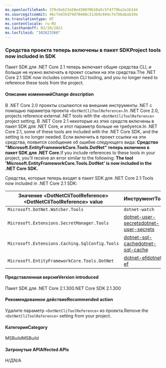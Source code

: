 ```yaml
---
ms.openlocfilehash: 370c6eb23a50ed388f0b10a5c5f4779ba2a1b144
ms.sourcegitcommit: 46cfed35d79d70e08c313b9c664c7e76babab39e
ms.translationtype: HT
ms.contentlocale: ru-RU
ms.lasthandoff: 03/10/2021
ms.locfileid: "102623368"
---
```

### <a name="project-tools-now-included-in-sdk"></a><span data-ttu-id="2fdad-101">Средства проекта теперь включены в пакет SDK</span><span class="sxs-lookup"><span data-stu-id="2fdad-101">Project tools now included in SDK</span></span>

<span data-ttu-id="2fdad-102">Пакет SDK для .NET Core 2.1 теперь включает общие средства CLI, и больше не нужно включать в проект ссылки на эти средства.</span><span class="sxs-lookup"><span data-stu-id="2fdad-102">The .NET Core 2.1 SDK now includes common CLI tooling, and you no longer need to reference these tools from the project.</span></span>

#### <a name="change-description"></a><span data-ttu-id="2fdad-103">Описание изменений</span><span class="sxs-lookup"><span data-stu-id="2fdad-103">Change description</span></span>

<span data-ttu-id="2fdad-104">В .NET Core 2.0 проекты ссылаются на внешние инструменты .NET с помощью параметра проекта `<DotNetCliToolReference>`.</span><span class="sxs-lookup"><span data-stu-id="2fdad-104">In .NET Core 2.0, projects reference external .NET tools with the `<DotNetCliToolReference>` project setting.</span></span> <span data-ttu-id="2fdad-105">В .NET Core 2.1 некоторые из этих средств включены в пакет SDK для .NET Core, и этот параметр больше не требуется.</span><span class="sxs-lookup"><span data-stu-id="2fdad-105">In .NET Core 2.1, some of these tools are included with the .NET Core SDK, and the setting is no longer needed.</span></span> <span data-ttu-id="2fdad-106">Если включить в проект ссылки на эти средства, появится сообщение об ошибке следующего вида: **Средство "Microsoft.EntityFrameworkCore.Tools.DotNet" теперь включено в пакет SDK для .NET Core.**</span><span class="sxs-lookup"><span data-stu-id="2fdad-106">If you include references to these tools in your project, you'll receive an error similar to the following: **The tool 'Microsoft.EntityFrameworkCore.Tools.DotNet' is now included in the .NET Core SDK.**</span></span>

<span data-ttu-id="2fdad-107">Средства, которые теперь входят в пакет SDK для .NET Core 2.1:</span><span class="sxs-lookup"><span data-stu-id="2fdad-107">Tools now included in .NET Core 2.1 SDK:</span></span>

| <span data-ttu-id="2fdad-108">Значение \<DotNetCliToolReference></span><span class="sxs-lookup"><span data-stu-id="2fdad-108">\<DotNetCliToolReference> value</span></span>                   | <span data-ttu-id="2fdad-109">Инструмент</span><span class="sxs-lookup"><span data-stu-id="2fdad-109">Tool</span></span>                                                                                                            |
|------------------------------------------------|-----------------------------------------------------------------------------------------------------------------|
| `Microsoft.DotNet.Watcher.Tools`               | `dotnet-watch`               |
| `Microsoft.Extensions.SecretManager.Tools`     | [<span data-ttu-id="2fdad-110">dotnet-user-secrets</span><span class="sxs-lookup"><span data-stu-id="2fdad-110">dotnet-user-secrets</span></span>](https://github.com/dotnet/aspnetcore/blob/master/src/Tools/dotnet-user-secrets/README.md) |
| `Microsoft.Extensions.Caching.SqlConfig.Tools` | [<span data-ttu-id="2fdad-111">dotnet-sql-cache</span><span class="sxs-lookup"><span data-stu-id="2fdad-111">dotnet-sql-cache</span></span>](https://github.com/dotnet/aspnetcore/blob/master/src/Tools/dotnet-sql-cache/README.md)       |
| `Microsoft.EntityFrameworkCore.Tools.DotNet`   | [<span data-ttu-id="2fdad-112">dotnet-ef</span><span class="sxs-lookup"><span data-stu-id="2fdad-112">dotnet-ef</span></span>](/ef/core/miscellaneous/cli/dotnet)                                                                  |

#### <a name="version-introduced"></a><span data-ttu-id="2fdad-113">Представленная версия</span><span class="sxs-lookup"><span data-stu-id="2fdad-113">Version introduced</span></span>

<span data-ttu-id="2fdad-114">Пакет SDK для .NET Core 2.1.300</span><span class="sxs-lookup"><span data-stu-id="2fdad-114">.NET Core SDK 2.1.300</span></span>

#### <a name="recommended-action"></a><span data-ttu-id="2fdad-115">Рекомендованное действие</span><span class="sxs-lookup"><span data-stu-id="2fdad-115">Recommended action</span></span>

<span data-ttu-id="2fdad-116">Удалите параметр `<DotNetCliToolReference>` из проекта.</span><span class="sxs-lookup"><span data-stu-id="2fdad-116">Remove the `<DotNetCliToolReference>` setting from your project.</span></span>

#### <a name="category"></a><span data-ttu-id="2fdad-117">Категория</span><span class="sxs-lookup"><span data-stu-id="2fdad-117">Category</span></span>

<span data-ttu-id="2fdad-118">MSBuild</span><span class="sxs-lookup"><span data-stu-id="2fdad-118">MSBuild</span></span>

#### <a name="affected-apis"></a><span data-ttu-id="2fdad-119">Затронутые API</span><span class="sxs-lookup"><span data-stu-id="2fdad-119">Affected APIs</span></span>

<span data-ttu-id="2fdad-120">Н/Д</span><span class="sxs-lookup"><span data-stu-id="2fdad-120">N/A</span></span>
